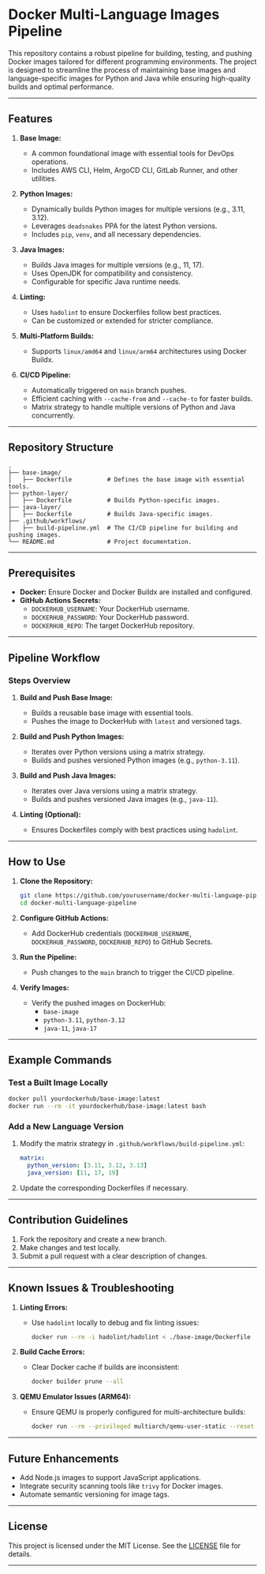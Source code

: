 
# Docker Multi-Language Images Pipeline

This repository contains a robust pipeline for building, testing, and pushing Docker images tailored for different programming environments. The project is designed to streamline the process of maintaining base images and language-specific images for Python and Java while ensuring high-quality builds and optimal performance.

---

## Features

1. **Base Image:**
   - A common foundational image with essential tools for DevOps operations.
   - Includes AWS CLI, Helm, ArgoCD CLI, GitLab Runner, and other utilities.

2. **Python Images:**
   - Dynamically builds Python images for multiple versions (e.g., 3.11, 3.12).
   - Leverages `deadsnakes` PPA for the latest Python versions.
   - Includes `pip`, `venv`, and all necessary dependencies.

3. **Java Images:**
   - Builds Java images for multiple versions (e.g., 11, 17).
   - Uses OpenJDK for compatibility and consistency.
   - Configurable for specific Java runtime needs.

4. **Linting:**
   - Uses `hadolint` to ensure Dockerfiles follow best practices.
   - Can be customized or extended for stricter compliance.

5. **Multi-Platform Builds:**
   - Supports `linux/amd64` and `linux/arm64` architectures using Docker Buildx.

6. **CI/CD Pipeline:**
   - Automatically triggered on `main` branch pushes.
   - Efficient caching with `--cache-from` and `--cache-to` for faster builds.
   - Matrix strategy to handle multiple versions of Python and Java concurrently.

---

## Repository Structure

```plaintext
.
├── base-image/
│   ├── Dockerfile          # Defines the base image with essential tools.
├── python-layer/
│   ├── Dockerfile          # Builds Python-specific images.
├── java-layer/
│   ├── Dockerfile          # Builds Java-specific images.
├── .github/workflows/
│   ├── build-pipeline.yml  # The CI/CD pipeline for building and pushing images.
└── README.md               # Project documentation.
```

---

## Prerequisites

- **Docker:** Ensure Docker and Docker Buildx are installed and configured.
- **GitHub Actions Secrets:**
  - `DOCKERHUB_USERNAME`: Your DockerHub username.
  - `DOCKERHUB_PASSWORD`: Your DockerHub password.
  - `DOCKERHUB_REPO`: The target DockerHub repository.

---

## Pipeline Workflow

### Steps Overview

1. **Build and Push Base Image:**
   - Builds a reusable base image with essential tools.
   - Pushes the image to DockerHub with `latest` and versioned tags.

2. **Build and Push Python Images:**
   - Iterates over Python versions using a matrix strategy.
   - Builds and pushes versioned Python images (e.g., `python-3.11`).

3. **Build and Push Java Images:**
   - Iterates over Java versions using a matrix strategy.
   - Builds and pushes versioned Java images (e.g., `java-11`).

4. **Linting (Optional):**
   - Ensures Dockerfiles comply with best practices using `hadolint`.

---

## How to Use

1. **Clone the Repository:**
   ```bash
   git clone https://github.com/yourusername/docker-multi-language-pipeline.git
   cd docker-multi-language-pipeline
   ```

2. **Configure GitHub Actions:**
   - Add DockerHub credentials (`DOCKERHUB_USERNAME`, `DOCKERHUB_PASSWORD`, `DOCKERHUB_REPO`) to GitHub Secrets.

3. **Run the Pipeline:**
   - Push changes to the `main` branch to trigger the CI/CD pipeline.

4. **Verify Images:**
   - Verify the pushed images on DockerHub:
     - `base-image`
     - `python-3.11`, `python-3.12`
     - `java-11`, `java-17`

---

## Example Commands

### Test a Built Image Locally
```bash
docker pull yourdockerhub/base-image:latest
docker run --rm -it yourdockerhub/base-image:latest bash
```

### Add a New Language Version
1. Modify the matrix strategy in `.github/workflows/build-pipeline.yml`:
   ```yaml
   matrix:
     python_version: [3.11, 3.12, 3.13]
     java_version: [11, 17, 19]
   ```

2. Update the corresponding Dockerfiles if necessary.

---

## Contribution Guidelines

1. Fork the repository and create a new branch.
2. Make changes and test locally.
3. Submit a pull request with a clear description of changes.

---

## Known Issues & Troubleshooting

1. **Linting Errors:**
   - Use `hadolint` locally to debug and fix linting issues:
     ```bash
     docker run --rm -i hadolint/hadolint < ./base-image/Dockerfile
     ```

2. **Build Cache Errors:**
   - Clear Docker cache if builds are inconsistent:
     ```bash
     docker builder prune --all
     ```

3. **QEMU Emulator Issues (ARM64):**
   - Ensure QEMU is properly configured for multi-architecture builds:
     ```bash
     docker run --rm --privileged multiarch/qemu-user-static --reset -p yes
     ```

---

## Future Enhancements

- Add Node.js images to support JavaScript applications.
- Integrate security scanning tools like `trivy` for Docker images.
- Automate semantic versioning for image tags.

---

## License

This project is licensed under the MIT License. See the [LICENSE](LICENSE) file for details.

---
